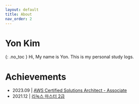 ```yaml
---
layout: default
title: About
nav_order: 2
---
```


# Yon Kim
{: .no_toc }
Hi, My name is Yon. This is my personal study logs.

# Achievements
- 2023.09 | [AWS Certified Solutions Architect - Associate](https://aws.amazon.com/ko/certification/certified-solutions-architect-associate/)
- 2021.12 | [리눅스 마스터 2급](https://www.ihd.or.kr/introducesubject1.do)


